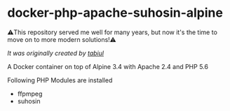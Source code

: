 # docker-php-apache-suhosin-alpine

:warning:This repository served me well for many years, but now it's the time
to move on to more modern solutions!:warning:

_It was originally created by [tabiul](https://github.com/tabiul/docker-alpine-php-apache)_

A Docker container on top of Alpine 3.4 with Apache 2.4 and PHP 5.6

Following PHP Modules are installed

* ffpmpeg
* suhosin
